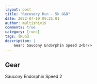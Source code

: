 ```yaml
---
layout: post
title: "Recovery Run - 5k O&B"
date: 2022-07-19 09:21:01
author: multishiv19
comments: true
category: [runs]
tags: [Run]
description: |
    Gear: Saucony Endorphin Speed 2<br/>
---
```


## Gear
Saucony Endorphin Speed 2



<div width='100%' class='strava-embed-placeholder' data-embed-type='activity' data-embed-id='7491092837'></div>
<script src='https://strava-embeds.com/embed.js'></script>
